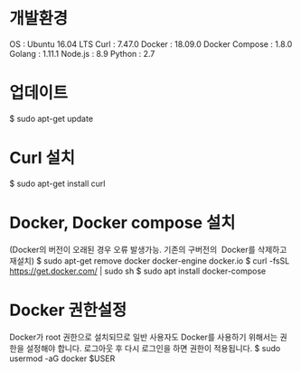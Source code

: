 # 개발환경
OS : Ubuntu 16.04 LTS
Curl : 7.47.0
Docker : 18.09.0
Docker Compose : 1.8.0
Golang : 1.11.1
Node.js : 8.9
Python : 2.7

# 업데이트
$ sudo apt-get update

# Curl 설치
$ sudo apt-get install curl

# Docker, Docker compose 설치
(Docker의 버전이 오래된 경우 오류 발생가능. 기존의 구버전의  Docker를 삭제하고 재설치)
$ sudo apt-get remove docker docker-engine docker.io
$ curl -fsSL https://get.docker.com/ | sudo sh
$ sudo apt install docker-compose

# Docker 권한설정
Docker가 root 권한으로 설치되므로 일반 사용자도 Docker를 사용하기 위해서는 권한을 설정해야 합니다.
로그아웃 후 다시 로그인을 하면 권한이 적용됩니다.
$ sudo usermod -aG docker $USER
